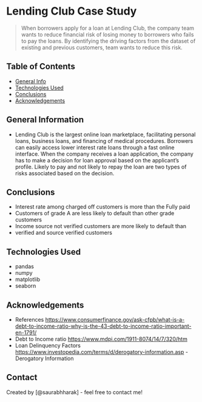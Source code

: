 # Lending Club Case Study
> When borrowers apply for a loan at Lending Club, the company team wants to
reduce financial risk of losing money to borrowers who fails to pay the loans. By
identifying the driving factors from the dataset of existing and previous customers,
team wants to reduce this risk.

## Table of Contents
* [General Info](#general-information)
* [Technologies Used](#technologies-used)
* [Conclusions](#conclusions)
* [Acknowledgements](#acknowledgements)

<!-- You can include any other section that is pertinent to your problem -->

## General Information
- Lending Club is the largest online loan marketplace, facilitating personal
  loans, business loans, and financing of medical procedures. Borrowers can
  easily access lower interest rate loans through a fast online interface.
  When the company receives a loan application, the company has to
  make a decision for loan approval based on the applicant’s profile. Likely
  to pay and not likely to repay the loan are two types of risks associated
  based on the decision.

<!-- You don't have to answer all the questions - just the ones relevant to your project. -->

## Conclusions
- Interest rate among charged off customers is more than the Fully paid
- Customers of grade A are less likely to default than other grade customers
- Income source not verified customers are more likely to default than
- verified and source verified customers

<!-- You don't have to answer all the questions - just the ones relevant to your project. -->


## Technologies Used
- pandas
- numpy 
- matplotlib
- seaborn 

<!-- As the libraries versions keep on changing, it is recommended to mention the version of library used in this project -->

## Acknowledgements
- References 
  https://www.consumerfinance.gov/ask-cfpb/what-is-a-debt-to-income-ratio-why-is-the-43-debt-to-income-ratio-important-en-1791/
- Debt to Income ratio
  https://www.mdpi.com/1911-8074/14/7/320/htm
- Loan Delinquency Factors
  https://www.investopedia.com/terms/d/derogatory-information.asp - Derogatory Information



## Contact
Created by [@saurabhharak] - feel free to contact me!


<!-- Optional -->
<!-- ## License -->
<!-- This project is open source and available under the [... License](). -->

<!-- You don't have to include all sections - just the one's relevant to your project -->
